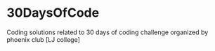 # 30DaysOfCode
Coding solutions related to 30 days of coding challenge organized by phoenix club [LJ college]
